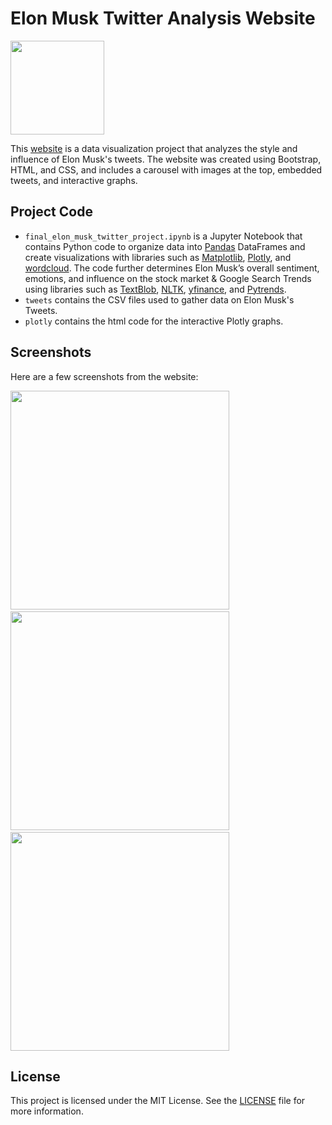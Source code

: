 # Elon Musk Twitter Analysis Website
<img height="150px" src="https://user-images.githubusercontent.com/69359897/226143847-47406a82-8978-488b-a3c5-29adfdd5b2ec.png">

This [website](https://johnflanagan827.github.io/Elon-Musk-Twitter-Analysis-Website/) is a data visualization project that analyzes the style and influence of Elon Musk's tweets. The website was created using Bootstrap, HTML, and CSS, and includes a carousel with images at the top, embedded tweets, and interactive graphs.

## Project Code
- `final_elon_musk_twitter_project.ipynb` is a Jupyter Notebook that contains Python code to organize data into [Pandas](https://pandas.pydata.org/) DataFrames and create visualizations with libraries such as [Matplotlib](https://matplotlib.org/), [Plotly](https://plotly.com/), and [wordcloud](https://pypi.org/project/wordcloud/). The code further determines Elon Musk’s overall sentiment, emotions, and influence on the stock market & Google Search Trends using libraries such as [TextBlob](https://textblob.readthedocs.io/en/dev/), [NLTK](https://www.nltk.org/), [yfinance](https://pypi.org/project/yfinance/), and [Pytrends](https://pypi.org/project/pytrends/).
- `tweets` contains the CSV files used to gather data on Elon Musk's Tweets.
- `plotly` contains the html code for the interactive Plotly graphs.

## Screenshots
Here are a few screenshots from the website:

<img height="350px" src="https://user-images.githubusercontent.com/69359897/226143439-9da2a4eb-5416-4d27-b153-fe9cbeca577d.png"> &nbsp; &nbsp; &nbsp;   &nbsp; &nbsp; <img height="350px" src="https://user-images.githubusercontent.com/69359897/226143800-56cf0c7e-a96a-4ca4-8789-38ef081f2f54.png"> &nbsp;   &nbsp; &nbsp; &nbsp; &nbsp; <img height="350px" src="https://user-images.githubusercontent.com/69359897/226143530-3be193a1-1ede-4518-8315-01bd3434054e.png">


## License
This project is licensed under the MIT License. See the [LICENSE](LICENSE) file for more information.
